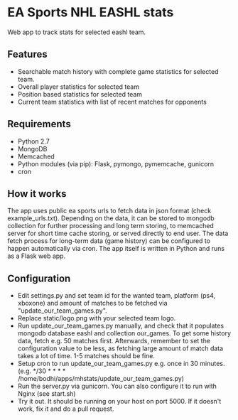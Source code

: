 # EA Sports NHL EASHL stats #
Web app to track stats for selected eashl team.

## Features ##
* Searchable match history with complete game statistics for selected team.
* Overall player statistics for selected team
* Position based statistics for selected team
* Current team statistics with list of recent matches for opponents

## Requirements ##
* Python 2.7
* MongoDB
* Memcached
* Python modules (via pip): Flask, pymongo, pymemcache, gunicorn
* cron

## How it works ##
The app uses public ea sports urls to fetch data in json format (check example_urls.txt). Depending on the data, it can be stored to mongodb collection for further processing and long term storing, to memcached server for short time cache storing, or served directly to end user. The data fetch process for long-term data (game history) can be configured to happen automatically via cron. The app itself is written in Python and runs as a Flask web app.

## Configuration ##
* Edit settings.py and set team id for the wanted team, platform (ps4, xboxone) and amount of matches to be fetched via "update_our_team_games.py".
* Replace static/logo.png with your selected team logo.
* Run update_our_team_games.py manually, and check that it populates mongodb database eashl and collection our_games. To get some history data, fetch e.g. 50 matches first. Afterwards, remember to set the configuration value to be less, as fetching large amount of match data takes a lot of time. 1-5 matches should be fine.
* Setup cron to run update_our_team_games.py e.g. once in 30 minutes. (e.g.
	*/30 * * * * /home/bodhi/apps/mhstats/update_our_team_games.py)
* Run the server.py via gunicorn. You can also configure it to run with Nginx (see start.sh)
* Try it out. It should be running on your host on port 5000. If it doesn't work, fix it and do a pull request.
